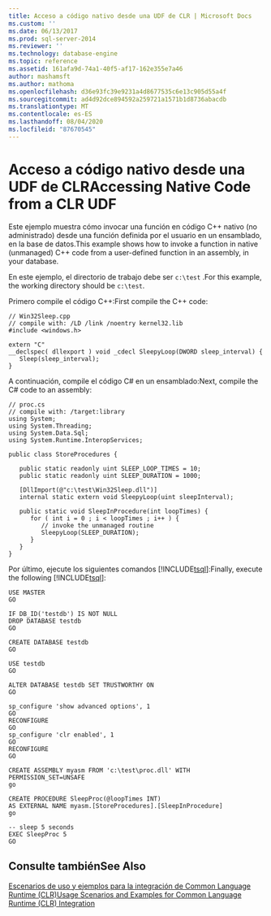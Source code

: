 ```yaml
---
title: Acceso a código nativo desde una UDF de CLR | Microsoft Docs
ms.custom: ''
ms.date: 06/13/2017
ms.prod: sql-server-2014
ms.reviewer: ''
ms.technology: database-engine
ms.topic: reference
ms.assetid: 161afa9d-74a1-40f5-af17-162e355e7a46
author: mashamsft
ms.author: mathoma
ms.openlocfilehash: d36e93fc39e9231a4d8677535c6e13c905d55a4f
ms.sourcegitcommit: ad4d92dce894592a259721a1571b1d8736abacdb
ms.translationtype: MT
ms.contentlocale: es-ES
ms.lasthandoff: 08/04/2020
ms.locfileid: "87670545"
---
```

# <a name="accessing-native-code-from-a-clr-udf"></a><span data-ttu-id="78845-102">Acceso a código nativo desde una UDF de CLR</span><span class="sxs-lookup"><span data-stu-id="78845-102">Accessing Native Code from a CLR UDF</span></span>
  <span data-ttu-id="78845-103">Este ejemplo muestra cómo invocar una función en código C++ nativo (no administrado) desde una función definida por el usuario en un ensamblado, en la base de datos.</span><span class="sxs-lookup"><span data-stu-id="78845-103">This example shows how to invoke a function in native (unmanaged) C++ code from a user-defined function in an assembly, in your database.</span></span>  
  
 <span data-ttu-id="78845-104">En este ejemplo, el directorio de trabajo debe ser `c:\test` .</span><span class="sxs-lookup"><span data-stu-id="78845-104">For this example, the working directory should be `c:\test`.</span></span>  
  
 <span data-ttu-id="78845-105">Primero compile el código C++:</span><span class="sxs-lookup"><span data-stu-id="78845-105">First compile the C++ code:</span></span>  
  
```  
// Win32Sleep.cpp  
// compile with: /LD /link /noentry kernel32.lib  
#include <windows.h>  
  
extern "C"  
__declspec( dllexport ) void _cdecl SleepyLoop(DWORD sleep_interval) {  
   Sleep(sleep_interval);  
}  
```  
  
 <span data-ttu-id="78845-106">A continuación, compile el código C# en un ensamblado:</span><span class="sxs-lookup"><span data-stu-id="78845-106">Next, compile the C# code to an assembly:</span></span>  
  
```  
// proc.cs  
// compile with: /target:library  
using System;  
using System.Threading;  
using System.Data.Sql;  
using System.Runtime.InteropServices;  
  
public class StoreProcedures {  
  
   public static readonly uint SLEEP_LOOP_TIMES = 10;  
   public static readonly uint SLEEP_DURATION = 1000;  
  
   [DllImport(@"c:\test\Win32Sleep.dll")]  
   internal static extern void SleepyLoop(uint sleepInterval);  
  
   public static void SleepInProcedure(int loopTimes) {  
      for ( int i = 0 ; i < loopTimes ; i++ ) {  
         // invoke the unmanaged routine  
         SleepyLoop(SLEEP_DURATION);  
      }  
   }  
}  
```  
  
 <span data-ttu-id="78845-107">Por último, ejecute los siguientes comandos [!INCLUDE[tsql](../../includes/tsql-md.md)]:</span><span class="sxs-lookup"><span data-stu-id="78845-107">Finally, execute the following [!INCLUDE[tsql](../../includes/tsql-md.md)]:</span></span>  
  
```  
USE MASTER  
GO  
  
IF DB_ID('testdb') IS NOT NULL  
DROP DATABASE testdb  
GO  
  
CREATE DATABASE testdb  
GO  
  
USE testdb  
GO  
  
ALTER DATABASE testdb SET TRUSTWORTHY ON   
GO  
  
sp_configure 'show advanced options', 1  
GO  
RECONFIGURE  
GO  
sp_configure 'clr enabled', 1  
GO  
RECONFIGURE  
GO  
  
CREATE ASSEMBLY myasm FROM 'c:\test\proc.dll' WITH PERMISSION_SET=UNSAFE   
go  
  
CREATE PROCEDURE SleepProc(@loopTimes INT)  
AS EXTERNAL NAME myasm.[StoreProcedures].[SleepInProcedure]  
go  
  
-- sleep 5 seconds  
EXEC SleepProc 5  
GO  
```  
  
## <a name="see-also"></a><span data-ttu-id="78845-108">Consulte también</span><span class="sxs-lookup"><span data-stu-id="78845-108">See Also</span></span>  
 [<span data-ttu-id="78845-109">Escenarios de uso y ejemplos para la integración de Common Language Runtime &#40;CLR&#41;</span><span class="sxs-lookup"><span data-stu-id="78845-109">Usage Scenarios and Examples for Common Language Runtime &#40;CLR&#41; Integration</span></span>](../../../2014/database-engine/dev-guide/usage-scenarios-and-examples-for-common-language-runtime-clr-integration.md)  
  
  
